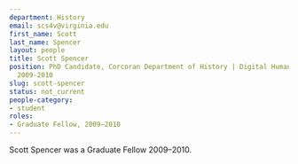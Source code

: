 ```yaml
---
department: History
email: scs4v@virginia.edu
first_name: Scott
last_name: Spencer
layout: people
title: Scott Spencer
position: PhD Candidate, Corcoran Department of History | Digital Humanities Fellow
  2009-2010
slug: scott-spencer
status: not_current
people-category:
- student
roles:
- Graduate Fellow, 2009–2010
---
```

Scott Spencer was a Graduate Fellow 2009–2010.

